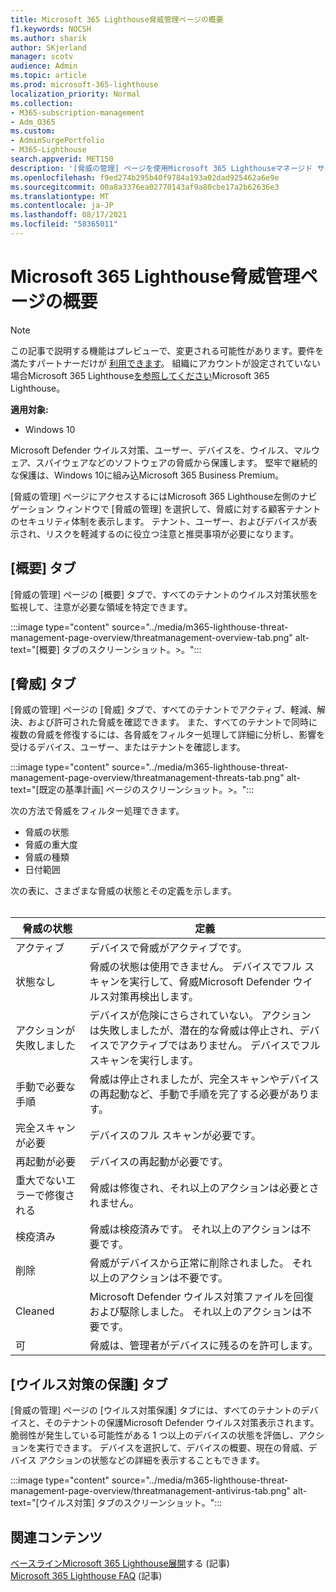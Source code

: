 ```yaml
---
title: Microsoft 365 Lighthouse脅威管理ページの概要
f1.keywords: NOCSH
ms.author: sharik
author: SKjerland
manager: scotv
audience: Admin
ms.topic: article
ms.prod: microsoft-365-lighthouse
localization_priority: Normal
ms.collection:
- M365-subscription-management
- Adm_O365
ms.custom:
- AdminSurgePortfolio
- M365-Lighthouse
search.appverid: MET150
description: '[脅威の管理] ページを使用Microsoft 365 Lighthouseマネージド サービス プロバイダー (MSP) について説明します。'
ms.openlocfilehash: f9ed274b295b40f9784a193a02dad925462a6e9e
ms.sourcegitcommit: 00a8a3376ea02770143af9a80cbe17a2b62636e3
ms.translationtype: MT
ms.contentlocale: ja-JP
ms.lasthandoff: 08/17/2021
ms.locfileid: "58365011"
---
```

# <a name="microsoft-365-lighthouse-threat-management-page-overview"></a>Microsoft 365 Lighthouse脅威管理ページの概要 

> [!NOTE]
> この記事で説明する機能はプレビューで、変更される可能性があります。要件を満たすパートナーだけが [利用できます](m365-lighthouse-requirements.md)。 組織にアカウントが設定されていない場合Microsoft 365 Lighthouse[を参照してください](m365-lighthouse-sign-up.md)Microsoft 365 Lighthouse。

**適用対象:**

- Windows 10

Microsoft Defender ウイルス対策、ユーザー、デバイスを、ウイルス、マルウェア、スパイウェアなどのソフトウェアの脅威から保護します。 堅牢で継続的な保護は、Windows 10に組み込Microsoft 365 Business Premium。  
  
[脅威の管理] ページにアクセスするにはMicrosoft 365 Lighthouse左側のナビゲーション ウィンドウで [脅威の管理] を選択して、脅威に対する顧客テナントのセキュリティ体制を表示します。 テナント、ユーザー、およびデバイスが表示され、リスクを軽減するのに役立つ注意と推奨事項が必要になります。  
  
## <a name="overview-tab"></a>[概要] タブ  
  
[脅威の管理] ページの [概要] タブで、すべてのテナントのウイルス対策状態を監視して、注意が必要な領域を特定できます。

:::image type="content" source="../media/m365-lighthouse-threat-management-page-overview/threatmanagement-overview-tab.png" alt-text="[概要] タブのスクリーンショット。>。":::

## <a name="threats-tab"></a>[脅威] タブ

[脅威の管理] ページの [脅威] タブで、すべてのテナントでアクティブ、軽減、解決、および許可された脅威を確認できます。 また、すべてのテナントで同時に複数の脅威を修復するには、各脅威をフィルター処理して詳細に分析し、影響を受けるデバイス、ユーザー、またはテナントを確認します。

:::image type="content" source="../media/m365-lighthouse-threat-management-page-overview/threatmanagement-threats-tab.png" alt-text="[既定の基準計画] ページのスクリーンショット。>。":::
  
次の方法で脅威をフィルター処理できます。

- 脅威の状態
- 脅威の重大度
- 脅威の種類
- 日付範囲

次の表に、さまざまな脅威の状態とその定義を示します。<br><br>

| 脅威の状態 | 定義 |
|--|--|
| アクティブ | デバイスで脅威がアクティブです。 |
| 状態なし | 脅威の状態は使用できません。 デバイスでフル スキャンを実行して、脅威Microsoft Defender ウイルス対策再検出します。 |
| アクションが失敗しました | デバイスが危険にさらされていない。 アクションは失敗しましたが、潜在的な脅威は停止され、デバイスでアクティブではありません。 デバイスでフル スキャンを実行します。 |
| 手動で必要な手順 | 脅威は停止されましたが、完全スキャンやデバイスの再起動など、手動で手順を完了する必要があります。 |
| 完全スキャンが必要 | デバイスのフル スキャンが必要です。 |
| 再起動が必要 | デバイスの再起動が必要です。 |
| 重大でないエラーで修復される | 脅威は修復され、それ以上のアクションは必要とされません。 |
| 検疫済み | 脅威は検疫済みです。 それ以上のアクションは不要です。 |
| 削除 | 脅威がデバイスから正常に削除されました。 それ以上のアクションは不要です。 |
| Cleaned | Microsoft Defender ウイルス対策ファイルを回復および駆除しました。 それ以上のアクションは不要です。 |
| 可 | 脅威は、管理者がデバイスに残るのを許可します。 | 

## <a name="antivirus-protection-tab"></a>[ウイルス対策の保護] タブ

[脅威の管理] ページの [ウイルス対策保護] タブには、すべてのテナントのデバイスと、そのテナントの保護Microsoft Defender ウイルス対策表示されます。 脆弱性が発生している可能性がある 1 つ以上のデバイスの状態を評価し、アクションを実行できます。 デバイスを選択して、デバイスの概要、現在の脅威、デバイス アクションの状態などの詳細を表示することもできます。

:::image type="content" source="../media/m365-lighthouse-threat-management-page-overview/threatmanagement-antivirus-tab.png" alt-text="[ウイルス対策] タブのスクリーンショット。":::

## <a name="related-content"></a>関連コンテンツ

[ベースラインMicrosoft 365 Lighthouse展開](m365-lighthouse-deploy-baselines.md)する (記事)\
[Microsoft 365 Lighthouse FAQ](m365-lighthouse-faq.yml) (記事)
